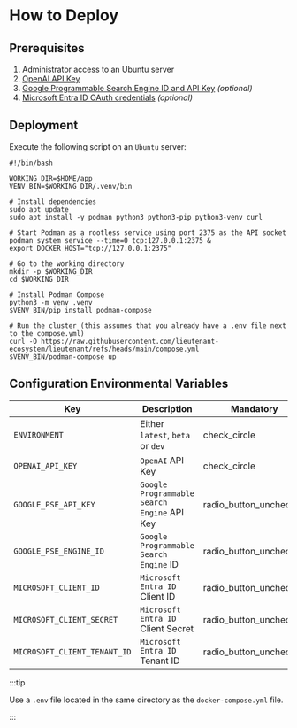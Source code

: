 # How to Deploy

## Prerequisites

1. Administrator access to an Ubuntu server
2. [OpenAI API Key](https://platform.openai.com/)
3. [Google Programmable Search Engine ID and API Key](https://developers.google.com/custom-search/v1/introduction#identify_your_application_to_google_with_api_key)
   _(optional)_
4. [Microsoft Entra ID OAuth credentials](https://learn.microsoft.com/en-us/power-apps/developer/data-platform/walkthrough-register-app-azure-active-directory#create-the-app-registration)
   _(optional)_

## Deployment

Execute the following script on an `Ubuntu` server:
```shell
#!/bin/bash

WORKING_DIR=$HOME/app
VENV_BIN=$WORKING_DIR/.venv/bin

# Install dependencies
sudo apt update
sudo apt install -y podman python3 python3-pip python3-venv curl

# Start Podman as a rootless service using port 2375 as the API socket
podman system service --time=0 tcp:127.0.0.1:2375 &
export DOCKER_HOST="tcp://127.0.0.1:2375"

# Go to the working directory
mkdir -p $WORKING_DIR
cd $WORKING_DIR

# Install Podman Compose
python3 -m venv .venv
$VENV_BIN/pip install podman-compose

# Run the cluster (this assumes that you already have a .env file next to the compose.yml)
curl -O https://raw.githubusercontent.com/lieutenant-ecosystem/lieutenant/refs/heads/main/compose.yml
$VENV_BIN/podman-compose up
```

## Configuration Environmental Variables

| Key                          | Description                                 | Mandatory                                                             |
|------------------------------|---------------------------------------------|-----------------------------------------------------------------------|
| `ENVIRONMENT`                | Either `latest`, `beta` or `dev`            | <span class="material-symbols-outlined">check_circle</span>           |
| `OPENAI_API_KEY`             | `OpenAI` API Key                            | <span class="material-symbols-outlined">check_circle</span>           |
| `GOOGLE_PSE_API_KEY`         | `Google Programmable Search Engine` API Key | <span class="material-symbols-outlined">radio_button_unchecked</span> |
| `GOOGLE_PSE_ENGINE_ID`       | `Google Programmable Search Engine` ID      | <span class="material-symbols-outlined">radio_button_unchecked</span> |
| `MICROSOFT_CLIENT_ID`        | `Microsoft Entra ID` Client ID              | <span class="material-symbols-outlined">radio_button_unchecked</span> |
| `MICROSOFT_CLIENT_SECRET`    | `Microsoft Entra ID` Client Secret          | <span class="material-symbols-outlined">radio_button_unchecked</span> |
| `MICROSOFT_CLIENT_TENANT_ID` | `Microsoft Entra ID` Tenant ID              | <span class="material-symbols-outlined">radio_button_unchecked</span> |

:::tip

Use a `.env` file located in the same directory as the `docker-compose.yml` file.

:::

<link rel="stylesheet" href="https://fonts.googleapis.com/css2?family=Material+Symbols+Outlined:opsz,wght,FILL,GRAD@20,300,0,0" />